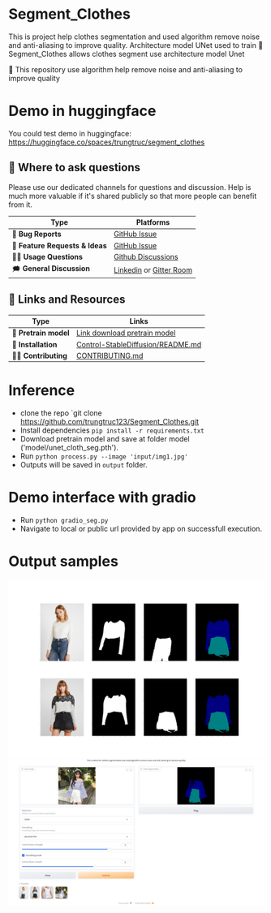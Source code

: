 # Segment_Clothes
This is project help clothes segmentation and used algorithm remove noise and anti-aliasing to improve quality. Architecture model UNet used to train
🎁 Segment_Clothes allows clothes segment use architecture model Unet

🎁 This repository use algorithm help remove noise and anti-aliasing to improve quality

# Demo in huggingface
You could test demo in huggingface: https://huggingface.co/spaces/trungtruc/segment_clothes

## 💬 Where to ask questions
Please use our dedicated channels for questions and discussion. Help is much more valuable if it's shared publicly so that more people can benefit from it.

| Type                            | Platforms      |
| ------------------------------- |----------------|
| 🚨 **Bug Reports**              | [GitHub Issue] |
| 🎁 **Feature Requests & Ideas** | [GitHub Issue] |
| 👩‍💻 **Usage Questions**          | [Github Discussions] |
| 🗯 **General Discussion**       | [Linkedin] or [Gitter Room] |

[GitHub issue]: https://github.com/trungtruc123/Segment_Clothes/issues
[github discussions]: https://github.com/trungtruc123/Segment_Clothes/issues
[gitter room]: https://www.facebook.com/profile.php?id=100038801181933
[linkedin]: https://www.linkedin.com/in/truc-tran-trung-380533149/


## 🔗 Links and Resources
| Type                   | Links                                                                                                       |
|------------------------|-------------------------------------------------------------------------------------------------------------|
| 💼 **Pretrain model**  | [Link download pretrain model](https://huggingface.co/trungtruc/unet_clothes_seg/blob/main/unet_cloth_seg.pth)                                                                            |
| 💾 **Installation**    | [Control-StableDiffusion/README.md](https://github.com/trungtruc123/Segment_Clothes/blob/develop/README.md) |
| 👩‍💻 **Contributing** | [CONTRIBUTING.md](https://github.com/trungtruc123/Segment_Clothes/blob/develop/README.md)                   |


# Inference
- clone the repo `git clone https://github.com/trungtruc123/Segment_Clothes.git
- Install dependencies `pip install -r requirements.txt`
- Download pretrain model and save at folder model ('model/unet_cloth_seg.pth').
- Run `python process.py --image 'input/img1.jpg'`
- Outputs will be saved in `output` folder.

# Demo interface with gradio
- Run `python gradio_seg.py`
- Navigate to local or public url provided by app on successfull execution.


# Output samples
![Sample 000](assets/demo_seg.jpg)
![Sample 024](assets/demo.jpg)

